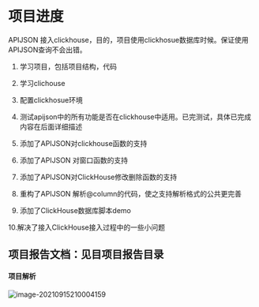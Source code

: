 ​                                                              

#    项目进度

 APIJSON 接入clickhouse，目的，项目使用clickhosue数据库时候。保证使用APIJSON查询不会出错。

1. 学习项目，包括项目结构，代码

2. 学习clichouse

3. 配置clickhosue环境

4. 测试apijson中的所有功能是否在clickhouse中适用。已完测试，具体已完成内容在后面详细描述

5. 添加了APIJSON对clickhouse函数的支持

6. 添加了APIJSON 对窗口函数的支持

7. 添加了APIJSON对ClickHouse修改删除函数的支持

8. 重构了APIJSON 解析@column的代码，使之支持解析格式的公共更完善

9. 添加了ClickHouse数据库脚本demo

 10.解决了接入ClickHouse接入过程中的一些小问题



## 项目报告文档：见目项目报告目录

#### 项目解析



![image-20210915210004159](E:\workplace\Java\APIJSONDemo\image-20210915210004159.png)